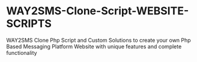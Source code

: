 # WAY2SMS-Clone-Script-WEBSITE-SCRIPTS
WAY2SMS Clone Php Script and Custom Solutions to create your own Php Based Messaging Platform Website with unique features and complete functionality
